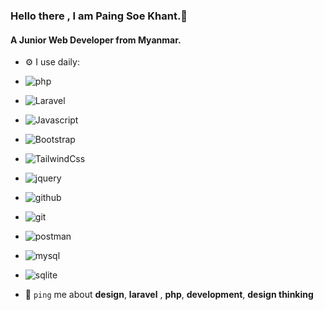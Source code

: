 ### Hello there , I am Paing Soe Khant.👋

#### A Junior Web Developer from Myanmar.

- ⚙️ I use daily:
- ![php](https://www.vectorlogo.zone/logos/php/php-vertical.svg)
- ![Laravel](https://www.vectorlogo.zone/logos/laravel/laravel-ar21.svg)
- ![Javascript](https://www.vectorlogo.zone/logos/javascript/javascript-horizontal.svg)
- ![Bootstrap](https://www.vectorlogo.zone/logos/getbootstrap/getbootstrap-ar21.svg)
- ![TailwindCss](https://www.vectorlogo.zone/logos/tailwindcss/tailwindcss-ar21.svg)
- ![jquery](https://www.vectorlogo.zone/logos/jquery/jquery-horizontal.svg)
- ![github](https://www.vectorlogo.zone/logos/github/github-ar21.svg)
- ![git](https://www.vectorlogo.zone/logos/git-scm/git-scm-ar21.svg)
- ![postman](https://www.vectorlogo.zone/logos/getpostman/getpostman-ar21.svg)
- ![mysql](https://www.vectorlogo.zone/logos/mysql/mysql-horizontal.svg)
- ![sqlite](https://www.vectorlogo.zone/logos/sqlite/sqlite-ar21.svg)

- 💬 `ping` me about **design**, **laravel** , **php**, **development**, **design thinking**
